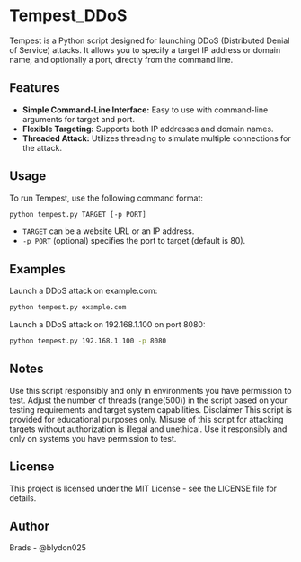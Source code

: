 # Tempest_DDoS
Tempest is a Python script designed for launching DDoS (Distributed Denial of Service) attacks. It allows you to specify a target IP address or domain name, and optionally a port, directly from the command line.

## Features

- **Simple Command-Line Interface:** Easy to use with command-line arguments for target and port.
- **Flexible Targeting:** Supports both IP addresses and domain names.
- **Threaded Attack:** Utilizes threading to simulate multiple connections for the attack.

## Usage

To run Tempest, use the following command format:

```bash
python tempest.py TARGET [-p PORT]
```
- `TARGET` can be a website URL or an IP address.
- `-p PORT` (optional) specifies the port to target (default is 80).

## Examples
Launch a DDoS attack on example.com:
```bash
python tempest.py example.com
```

Launch a DDoS attack on 192.168.1.100 on port 8080:
```bash
python tempest.py 192.168.1.100 -p 8080
```
## Notes
Use this script responsibly and only in environments you have permission to test.
Adjust the number of threads (range(500)) in the script based on your testing requirements and target system capabilities.
Disclaimer
This script is provided for educational purposes only. Misuse of this script for attacking targets without authorization is illegal and unethical. Use it responsibly and only on systems you have permission to test.

## License
This project is licensed under the MIT License - see the LICENSE file for details.

## Author
Brads - @blydon025
